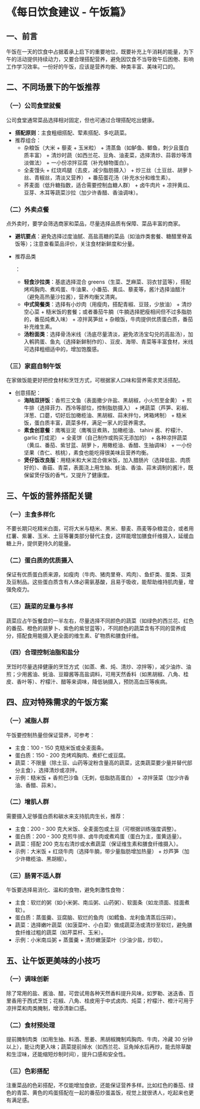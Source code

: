 # 《每日饮食建议 - 午饭篇》

## 一、前言

午饭在一天的饮食中占据着承上启下的重要地位，既要补充上午消耗的能量，为下午的活动提供持续动力，又要合理搭配营养，避免因饮食不当导致午后困倦、影响工作学习效率。一份好的午饭，应该是营养均衡、种类丰富、美味可口的。

## 二、不同场景下的午饭推荐

### （一）公司食堂就餐

公司食堂通常菜品选择相对固定，但也可通过合理搭配吃出健康。

- **搭配原则**：主食粗细搭配、荤素搭配、多吃蔬菜。
- 推荐组合：
  - 杂粮饭（大米 + 藜麦 + 玉米粒） + 清蒸鱼（如鲈鱼、鲫鱼，刺少且蛋白质丰富） + 清炒时蔬（如西兰花、豆角、油麦菜，选择清炒、蒜蓉炒等清淡做法） + 一小份凉拌豆腐（补充植物蛋白）。
  - 全麦馒头 + 红烧鸡腿（去皮，减少脂肪摄入） + 炒三丝（土豆丝、胡萝卜丝、青椒丝，清淡又营养） + 番茄蛋花汤（补充水分和维生素）。
  - 荞麦面（低升糖指数，适合需要控制血糖人群） + 卤牛肉片 + 凉拌黄瓜、豆芽、木耳等蔬菜沙拉（加少许香醋、香油调味）。

### （二）外卖点餐

点外卖时，要学会筛选商家和菜品，尽量选择品质有保障、菜品丰富的商家。

- **避坑要点**：避免选择过度油腻、高盐高糖的菜品（如油炸类套餐、糖醋里脊盖饭等）；注意查看菜品评价，关注食材新鲜度和分量。

- 推荐品类

  ：

  - **轻食沙拉类**：基底选择混合 greens（生菜、芝麻菜、羽衣甘蓝等），搭配烤鸡胸肉、煮鸡蛋、牛油果、小番茄、黄瓜、藜麦等，酱汁选择油醋汁（避免高热量沙拉酱），营养均衡又清爽。
  - **中式简餐类**：选择有小炒肉（用瘦肉，搭配青椒、豆豉，少放油） + 清炒空心菜 + 糙米饭的套餐；或者番茄牛腩（牛腩选择肥瘦相间但不过多脂肪的，番茄炖煮入味） + 凉拌莴笋丝 + 杂粮饭，牛肉提供优质蛋白质，番茄补充维生素。
  - **汤粉面类**：选择骨汤米线（汤底尽量清淡，避免浓汤宝勾兑的高盐汤），加入鹌鹑蛋、鱼丸（选择新鲜制作的）、豆皮、海带、青菜等丰富食材，米线可选择粗细适中的，增加饱腹感。

### （三）家庭自制午饭

在家做饭能更好把控食材和烹饪方式，可根据家人口味和营养需求灵活搭配。

- 创意搭配：
  - **海陆双拼饭**：香煎三文鱼（表面撒少许盐、黑胡椒，小火煎至金黄） + 煎牛排（选择菲力、西冷等部位，控制脂肪摄入） + 烤蔬菜（芦笋、彩椒、洋葱、口蘑，切好后加橄榄油、黑胡椒、蒜末拌匀，烤箱烤制） + 糙米饭，蛋白质丰富，蔬菜多样，满足一家人的营养需求。
  - **素食创意餐**：鹰嘴豆泥（鹰嘴豆煮熟，加橄榄油、 tahini 酱、柠檬汁、 garlic 打成泥） + 全麦饼（自己制作或购买无添加的） + 各种凉拌蔬菜（黄瓜、番茄、紫甘蓝、胡萝卜，用橄榄油、香醋、生抽调味） + 一小份坚果（杏仁、核桃），素食也能吃得很美味且营养均衡。
  - **煲仔饭改良版**：用糙米和大米混合做米饭，加入腊肠片（选择低盐、肉质好的）、香菇、青菜，表面浇上用生抽、蚝油、香油、蒜末调制的酱汁，既保留煲仔饭的香气，又提升了健康度。

## 三、午饭的营养搭配关键

### （一）主食多样化

不要长期只吃精米白面，可将大米与糙米、黑米、藜麦、燕麦等杂粮混合，或者用红薯、紫薯、玉米、土豆等薯类部分替代主食，这样能增加膳食纤维摄入，延缓血糖上升，提供更持久的能量。

### （二）蛋白质的优质摄入

保证有优质蛋白质来源，如瘦肉（牛肉、猪肉里脊、鸡肉）、鱼虾类、蛋类、豆类及豆制品。这些蛋白质含有人体必需氨基酸，且易于吸收，能帮助维持肌肉量，增强免疫力。

### （三）蔬菜的足量与多样

蔬菜应占午饭餐盘的一半左右，尽量选择不同颜色的蔬菜（如绿色的西兰花、红色的番茄、橙色的胡萝卜、紫色的紫甘蓝等），不同颜色的蔬菜含有不同的营养成分，搭配食用能摄入更全面的维生素、矿物质和膳食纤维。

### （四）合理控制油脂和盐分

烹饪时尽量选择健康的烹饪方式（如蒸、煮、炖、清炒、凉拌等），减少油炸、油煎；少用酱油、蚝油、豆瓣酱等高盐调料，可用天然香料（如黑胡椒、八角、桂皮、香叶等）、柠檬汁、醋等来调味，降低钠摄入，预防高血压等疾病。

## 四、应对特殊需求的午饭方案

### （一）减脂人群

午饭要控制热量但保证营养，可参考：

- 主食：100 - 150 克糙米饭或全麦面条。
- 蛋白质：150 - 200 克烤鸡胸肉、煮虾仁或豆腐。
- 蔬菜：不限量（除土豆、山药等淀粉含量高的蔬菜，这类蔬菜要少量并替代部分主食），选择清炒或凉拌。
- 示例：糙米饭 + 香煎巴沙鱼（无刺，低脂肪高蛋白） + 凉拌菠菜（加少许香油、香醋、蒜末）。

### （二）增肌人群

需要摄入足够蛋白质和碳水来支持肌肉生长，推荐：

- 主食：200 - 300 克大米饭、全麦面包或土豆（可根据训练强度调整）。
- 蛋白质：200 - 300 克煎牛排、卤牛肉或煮鸡蛋（蛋白为主，蛋黄适量）。
- 蔬菜：搭配 200 克左右清炒或水煮蔬菜（保证维生素和膳食纤维摄入）。
- 示例：大米饭 + 红烧牛肉（选择牛腩，带少量脂肪增加热量） + 炒芦笋（加少许橄榄油、黑胡椒）。

### （三）肠胃不适人群

午饭要选择易消化、温和的食物，避免刺激性食物：

- 主食：软烂的粥（如小米粥、南瓜粥、山药粥）、软面条（如龙须面、挂面煮软）。
- 蛋白质：蒸蛋羹、豆腐脑、软烂的鱼肉（如鳕鱼、龙利鱼清蒸后压碎）。
- 蔬菜：选择嫩叶蔬菜（如菠菜叶、小白菜）做成蔬菜汤或清炒至软烂，避免膳食纤维过粗的蔬菜（如芹菜杆、玉米）。
- 示例：小米南瓜粥 + 蒸蛋羹 + 清炒嫩菠菜叶（少油少盐，炒软）。

## 五、让午饭更美味的小技巧

### （一）调味创新

除了常用的盐、酱油、醋，可尝试用各种天然香料提升风味，如罗勒、迷迭香、百里香用于西式烹饪；花椒、八角、桂皮用于中式卤肉、炖菜；柠檬汁、橙汁可用于凉拌菜和肉类腌制，增添清新口感。

### （二）食材预处理

提前腌制肉类（如用生抽、料酒、葱姜、黑胡椒腌制鸡胸肉、牛肉，冷藏 30 分钟以上），能让肉更入味；蔬菜提前焯水（如西兰花、豆角焯水后再炒，能去除草酸和生涩味，还能缩短炒制时间），提升口感和安全性。

### （三）色彩搭配

注重菜品的色彩搭配，不仅能增加食欲，还能保证营养多样。比如红色的番茄、绿色的青菜、黄色的鸡蛋搭配在一起的番茄炒蛋盖饭，视觉上就很诱人，吃起来也更有满足感。